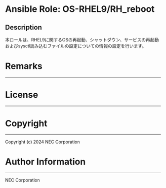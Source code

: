 Ansible Role: OS-RHEL9/RH_reboot
=======================================================

## Description
本ロールは、RHEL9に関するOSの再起動、シャットダウン、サービスの再起動およびsysctl読み込むファイルの設定についての情報の設定を行います。 

# Remarks
-------

# License
-------

# Copyright
---------
Copyright (c) 2024 NEC Corporation

# Author Information
------------------
NEC Corporation
